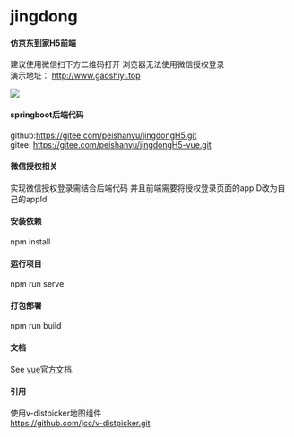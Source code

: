 # jingdong
#### 仿京东到家H5前端
建议使用微信扫下方二维码打开 浏览器无法使用微信授权登录  
演示地址： http://www.gaoshiyi.top

<img src="https://github.com/yupeishan/jingdongH5-vue/blob/master/src/assets/qrCode.png"/>

#### springboot后端代码
github:https://gitee.com/peishanyu/jingdongH5.git  
gitee: https://gitee.com/peishanyu/jingdongH5-vue.git

#### 微信授权相关
实现微信授权登录需结合后端代码 并且前端需要将授权登录页面的appID改为自己的appId

#### 安装依赖
npm install
#### 运行项目
npm run serve
#### 打包部署
npm run build

#### 文档
See [vue官方文档](https://cn.vuejs.org/).

#### 引用
使用v-distpicker地图组件  
https://github.com/jcc/v-distpicker.git